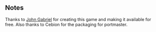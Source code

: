 ## Notes

Thanks to [John Gabriel](https://bitbucket.org/JohnGabrielUK/fire-and-fondness-2/) for creating this game and making it available for free.  Also thanks to Cebion for the packaging for portmaster.

